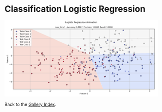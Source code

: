 # Classification Logistic Regression

<!-- This page is automatically generated. Do not edit manually. -->

![Classification Logistic Regression Animation](../../plots/gallery/sega_learn_classification_logisticRegression.gif)

Back to the [Gallery Index](../gallery.md).
